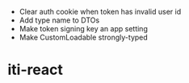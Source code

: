 - Clear auth cookie when token has invalid user id
- Add type name to DTOs
- Make token signing key an app setting
- Make CustomLoadable strongly-typed

# iti-react
